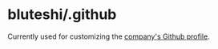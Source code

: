 # bluteshi/.github

Currently used for customizing the [company's Github profile](https://docs.github.com/en/organizations/collaborating-with-groups-in-organizations/customizing-your-organizations-profile#organization-profile-readmes).
